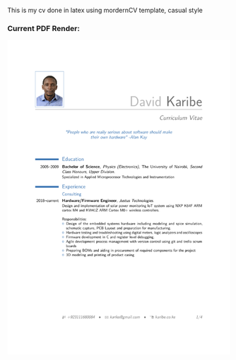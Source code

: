 This is my cv done in latex using mordernCV template, casual style

### Current PDF Render:

![PDF preview](https://raw.githubusercontent.com/Muriukidavid/cv/master/cv_David.svg?sanitize=true)


